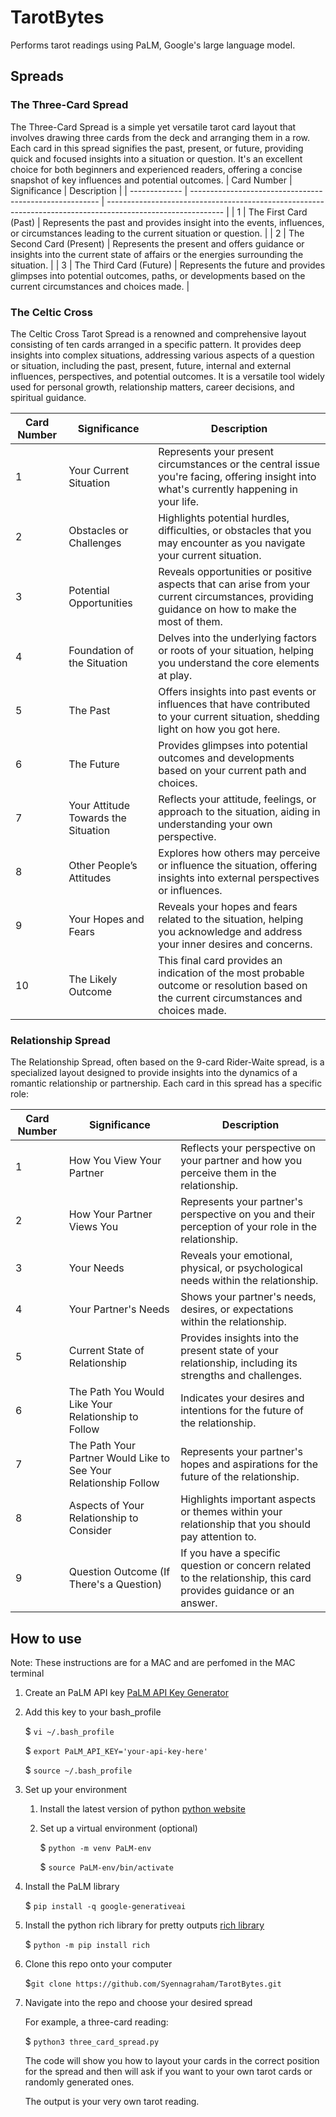 # TarotBytes
Performs tarot readings using PaLM, Google's large language model.

## Spreads 

### The Three-Card Spread
The Three-Card Spread is a simple yet versatile tarot card layout that involves drawing three cards from the deck and arranging them in a row. Each card in this spread signifies the past, present, or future, providing quick and focused insights into a situation or question. It's an excellent choice for both beginners and experienced readers, offering a concise snapshot of key influences and potential outcomes.
| Card Number   | Significance                                            | Description                                                                                                 |
| ------------- | ------------------------------------------------------- | ----------------------------------------------------------------------------------------------------------- |
| 1             | The First Card (Past)                                  | Represents the past and provides insight into the events, influences, or circumstances leading to the current situation or question. |
| 2             | The Second Card (Present)                             | Represents the present and offers guidance or insights into the current state of affairs or the energies surrounding the situation. |
| 3             | The Third Card (Future)                               | Represents the future and provides glimpses into potential outcomes, paths, or developments based on the current circumstances and choices made. |


### The Celtic Cross
The Celtic Cross Tarot Spread is a renowned and comprehensive layout consisting of ten cards arranged in a specific pattern. It provides deep insights into complex situations, addressing various aspects of a question or situation, including the past, present, future, internal and external influences, perspectives, and potential outcomes. It is a versatile tool widely used for personal growth, relationship matters, career decisions, and spiritual guidance.

| Card Number   | Significance                                          | Description                                                                                                   |
| ------------- | ----------------------------------------------------- | ------------------------------------------------------------------------------------------------------------- |
| 1             | Your Current Situation                               | Represents your present circumstances or the central issue you're facing, offering insight into what's currently happening in your life. |
| 2             | Obstacles or Challenges                              | Highlights potential hurdles, difficulties, or obstacles that you may encounter as you navigate your current situation. |
| 3             | Potential Opportunities                               | Reveals opportunities or positive aspects that can arise from your current circumstances, providing guidance on how to make the most of them. |
| 4             | Foundation of the Situation                           | Delves into the underlying factors or roots of your situation, helping you understand the core elements at play. |
| 5             | The Past                                             | Offers insights into past events or influences that have contributed to your current situation, shedding light on how you got here. |
| 6             | The Future                                           | Provides glimpses into potential outcomes and developments based on your current path and choices. |
| 7             | Your Attitude Towards the Situation                   | Reflects your attitude, feelings, or approach to the situation, aiding in understanding your own perspective. |
| 8             | Other People’s Attitudes                             | Explores how others may perceive or influence the situation, offering insights into external perspectives or influences. |
| 9             | Your Hopes and Fears                                 | Reveals your hopes and fears related to the situation, helping you acknowledge and address your inner desires and concerns. |
| 10            | The Likely Outcome                                   | This final card provides an indication of the most probable outcome or resolution based on the current circumstances and choices made. |


### Relationship Spread
The Relationship Spread, often based on the 9-card Rider-Waite spread, is a specialized layout designed to provide insights into the dynamics of a romantic relationship or partnership. Each card in this spread has a specific role:

| Card Number   | Significance                                          | Description                                                                                                           |
| ------------- | ----------------------------------------------------- | --------------------------------------------------------------------------------------------------------------------- |
| 1             | How You View Your Partner                             | Reflects your perspective on your partner and how you perceive them in the relationship.                                |
| 2             | How Your Partner Views You                            | Represents your partner's perspective on you and their perception of your role in the relationship.                   |
| 3             | Your Needs                                           | Reveals your emotional, physical, or psychological needs within the relationship.                                      |
| 4             | Your Partner's Needs                                 | Shows your partner's needs, desires, or expectations within the relationship.                                          |
| 5             | Current State of Relationship                         | Provides insights into the present state of your relationship, including its strengths and challenges.                 |
| 6             | The Path You Would Like Your Relationship to Follow   | Indicates your desires and intentions for the future of the relationship.                                               |
| 7             | The Path Your Partner Would Like to See Your Relationship Follow | Represents your partner's hopes and aspirations for the future of the relationship.                    |
| 8             | Aspects of Your Relationship to Consider              | Highlights important aspects or themes within your relationship that you should pay attention to.                     |
| 9             | Question Outcome (If There's a Question)              | If you have a specific question or concern related to the relationship, this card provides guidance or an answer.     |



## How to use
Note: These instructions are for a MAC and are perfomed in the MAC terminal 
1. Create an PaLM API key [PaLM API Key Generator](https://developers.generativeai.google/tutorials/setup)
 2.  Add this key to your bash_profile
    
	   $ `vi ~/.bash_profile`

	   $ `export PaLM_API_KEY='your-api-key-here'`
   
	   $ `source ~/.bash_profile`

2. Set up your environment
	1. Install the latest version of python [python website](https://www.python.org/downloads/)
	2. Set up a virtual environment (optional)
    
		$ `python -m venv PaLM-env`

		$ `source PaLM-env/bin/activate`

3. Install the PaLM library
   
	$ `pip install -q google-generativeai`

4. Install the python rich library for pretty outputs [rich library](https://github.com/Textualize/rich)

	$ `python -m pip install rich`

5.  Clone this repo onto your computer

	$`git clone https://github.com/Syennagraham/TarotBytes.git`
	
7. Navigate into the repo and choose your desired spread
		
	For example, a three-card reading:
	
	$ `python3 three_card_spread.py`

	The code will show you how to layout your cards in the correct position for the spread and then will ask if you want to your own tarot cards or randomly generated ones. 	
	
	The output is your very own tarot reading.

